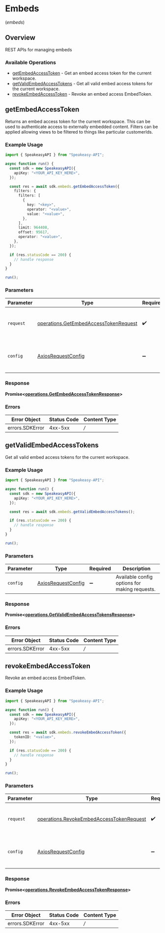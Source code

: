 # Embeds
(*embeds*)

## Overview

REST APIs for managing embeds

### Available Operations

* [getEmbedAccessToken](#getembedaccesstoken) - Get an embed access token for the current workspace.
* [getValidEmbedAccessTokens](#getvalidembedaccesstokens) - Get all valid embed access tokens for the current workspace.
* [revokeEmbedAccessToken](#revokeembedaccesstoken) - Revoke an embed access EmbedToken.

## getEmbedAccessToken

Returns an embed access token for the current workspace. This can be used to authenticate access to externally embedded content.
Filters can be applied allowing views to be filtered to things like particular customerIds.

### Example Usage

```typescript
import { SpeakeasyAPI } from "Speakeasy-API";

async function run() {
  const sdk = new SpeakeasyAPI({
    apiKey: "<YOUR_API_KEY_HERE>",
  });

  const res = await sdk.embeds.getEmbedAccessToken({
    filters: {
      filters: [
        {
          key: "<key>",
          operator: "<value>",
          value: "<value>",
        },
      ],
      limit: 964408,
      offset: 95617,
      operator: "<value>",
    },
  });

  if (res.statusCode == 200) {
    // handle response
  }
}

run();
```

### Parameters

| Parameter                                                                                          | Type                                                                                               | Required                                                                                           | Description                                                                                        |
| -------------------------------------------------------------------------------------------------- | -------------------------------------------------------------------------------------------------- | -------------------------------------------------------------------------------------------------- | -------------------------------------------------------------------------------------------------- |
| `request`                                                                                          | [operations.GetEmbedAccessTokenRequest](../../sdk/models/operations/getembedaccesstokenrequest.md) | :heavy_check_mark:                                                                                 | The request object to use for the request.                                                         |
| `config`                                                                                           | [AxiosRequestConfig](https://axios-http.com/docs/req_config)                                       | :heavy_minus_sign:                                                                                 | Available config options for making requests.                                                      |


### Response

**Promise<[operations.GetEmbedAccessTokenResponse](../../sdk/models/operations/getembedaccesstokenresponse.md)>**
### Errors

| Error Object    | Status Code     | Content Type    |
| --------------- | --------------- | --------------- |
| errors.SDKError | 4xx-5xx         | */*             |

## getValidEmbedAccessTokens

Get all valid embed access tokens for the current workspace.

### Example Usage

```typescript
import { SpeakeasyAPI } from "Speakeasy-API";

async function run() {
  const sdk = new SpeakeasyAPI({
    apiKey: "<YOUR_API_KEY_HERE>",
  });

  const res = await sdk.embeds.getValidEmbedAccessTokens();

  if (res.statusCode == 200) {
    // handle response
  }
}

run();
```

### Parameters

| Parameter                                                    | Type                                                         | Required                                                     | Description                                                  |
| ------------------------------------------------------------ | ------------------------------------------------------------ | ------------------------------------------------------------ | ------------------------------------------------------------ |
| `config`                                                     | [AxiosRequestConfig](https://axios-http.com/docs/req_config) | :heavy_minus_sign:                                           | Available config options for making requests.                |


### Response

**Promise<[operations.GetValidEmbedAccessTokensResponse](../../sdk/models/operations/getvalidembedaccesstokensresponse.md)>**
### Errors

| Error Object    | Status Code     | Content Type    |
| --------------- | --------------- | --------------- |
| errors.SDKError | 4xx-5xx         | */*             |

## revokeEmbedAccessToken

Revoke an embed access EmbedToken.

### Example Usage

```typescript
import { SpeakeasyAPI } from "Speakeasy-API";

async function run() {
  const sdk = new SpeakeasyAPI({
    apiKey: "<YOUR_API_KEY_HERE>",
  });

  const res = await sdk.embeds.revokeEmbedAccessToken({
    tokenID: "<value>",
  });

  if (res.statusCode == 200) {
    // handle response
  }
}

run();
```

### Parameters

| Parameter                                                                                                | Type                                                                                                     | Required                                                                                                 | Description                                                                                              |
| -------------------------------------------------------------------------------------------------------- | -------------------------------------------------------------------------------------------------------- | -------------------------------------------------------------------------------------------------------- | -------------------------------------------------------------------------------------------------------- |
| `request`                                                                                                | [operations.RevokeEmbedAccessTokenRequest](../../sdk/models/operations/revokeembedaccesstokenrequest.md) | :heavy_check_mark:                                                                                       | The request object to use for the request.                                                               |
| `config`                                                                                                 | [AxiosRequestConfig](https://axios-http.com/docs/req_config)                                             | :heavy_minus_sign:                                                                                       | Available config options for making requests.                                                            |


### Response

**Promise<[operations.RevokeEmbedAccessTokenResponse](../../sdk/models/operations/revokeembedaccesstokenresponse.md)>**
### Errors

| Error Object    | Status Code     | Content Type    |
| --------------- | --------------- | --------------- |
| errors.SDKError | 4xx-5xx         | */*             |

